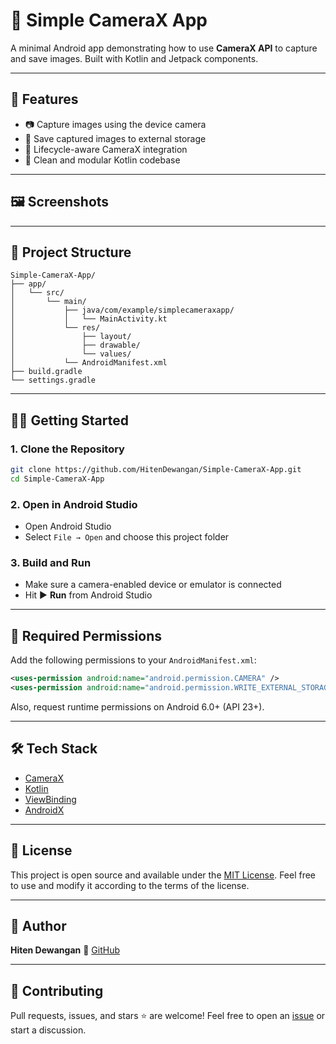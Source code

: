 
# 📸 Simple CameraX App

A minimal Android app demonstrating how to use **CameraX API** to capture and save images. Built with Kotlin and Jetpack components.

---

## 🚀 Features

- 📷 Capture images using the device camera  
- 💾 Save captured images to external storage  
- 🔄 Lifecycle-aware CameraX integration  
- 🧼 Clean and modular Kotlin codebase

---

## 🖼️ Screenshots

<!-- Add screenshots here -->
<!-- Example: ![Screenshot1](screenshots/screen1.png) -->

---

## 📂 Project Structure

```plaintext
Simple-CameraX-App/
├── app/
│   └── src/
│       └── main/
│           ├── java/com/example/simplecameraxapp/
│           │   └── MainActivity.kt
│           └── res/
│               ├── layout/
│               ├── drawable/
│               └── values/
│           └── AndroidManifest.xml
├── build.gradle
└── settings.gradle
```
---

## 🧑‍💻 Getting Started

### 1. Clone the Repository

```bash
git clone https://github.com/HitenDewangan/Simple-CameraX-App.git
cd Simple-CameraX-App
```

### 2. Open in Android Studio

* Open Android Studio
* Select `File → Open` and choose this project folder

### 3. Build and Run

* Make sure a camera-enabled device or emulator is connected
* Hit ▶️ **Run** from Android Studio

---

## 🔐 Required Permissions

Add the following permissions to your `AndroidManifest.xml`:

```xml
<uses-permission android:name="android.permission.CAMERA" />
<uses-permission android:name="android.permission.WRITE_EXTERNAL_STORAGE" />
```

Also, request runtime permissions on Android 6.0+ (API 23+).

---

## 🛠️ Tech Stack

* [CameraX](https://developer.android.com/training/camerax)
* [Kotlin](https://kotlinlang.org/)
* [ViewBinding](https://developer.android.com/topic/libraries/view-binding)
* [AndroidX](https://developer.android.com/jetpack/androidx)

---

## 📜 License
This project is open source and available under the [MIT License](https://opensource.org/license/MIT). Feel free to use and modify it according to the terms of the license.

---

## 👤 Author

**Hiten Dewangan**
🔗 [GitHub](https://github.com/HitenDewangan)

---

## 🤝 Contributing

Pull requests, issues, and stars ⭐ are welcome!
Feel free to open an [issue](https://github.com/HitenDewangan/Simple-CameraX-App/issues) or start a discussion.

```d)
```
